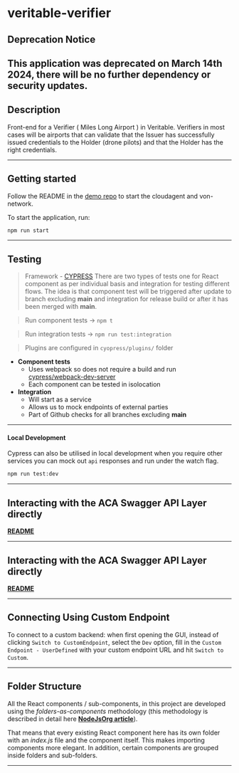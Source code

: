 # veritable-verifier

## Deprecation Notice
This application was deprecated on March 14th 2024, there will be no further dependency or security updates.
---

## Description

Front-end for a Verifier ( Miles Long Airport ) in Veritable. Verifiers in most cases will be airports that can validate that the Issuer has successfully issued credentials to the Holder (drone pilots) and that the Holder has the right credentials.

---

## Getting started

Follow the README in the [demo repo](https://github.com/digicatapult/veritable-poc) to start the cloudagent and von-network.

To start the application, run:

```sh
npm run start
```

---

## Testing

> Framework - [CYPRESS](https://docs.cypress.io/)
There are two types of tests one for React component as per individual basis and integration for testing different flows. The idea is that component test will be triggered after update to branch excluding **main** and integration for release build or after it has been merged with **main**.

> Run component tests -> `npm t`

> Run integration tests -> `npm run test:integration`

> Plugins are configured in `cyopress/plugins/` folder

- **Component tests**
  - Uses webpack so does not require a build and run [cypress/webpack-dev-server](https://npm.io/package/@cypress/webpack-dev-server)
  - Each component can be tested in isolocation
- **Integration**
  - Will start as a service
  - Allows us to mock endpoints of external parties
  - Part of Github checks for all branches excluding **main**

---

#### Local Development

Cypress can also be utilised in local development when you require other services you can mock out `api` responses and run under the watch flag.

```sh
npm run test:dev
```

---

## Interacting with the ACA Swagger API Layer directly

**[README](https://gist.github.com/andysign/145188bc361ea9dd7e44db1a5a8a282a)**

---

## Interacting with the ACA Swagger API Layer directly

**[README](https://gist.github.com/andysign/145188bc361ea9dd7e44db1a5a8a282a)**

---

## Connecting Using Custom Endpoint

To connect to a custom backend: when first opening the GUI, instead of clicking `Switch to CustomEndpoint`, select the `Dev` option, fill in the `Custom Endpoint - UserDefined` with your custom endpoint URL and hit `Switch to Custom`.

---

## Folder Structure

All the React components / sub-components, in this project are developed using the _folders-as-components_ methodology (this methodology is described in detail here **[NodeJsOrg article](https://nodejs.org/dist/latest-v7.x/docs/api/modules.html#modules_folders_as_modules)**).

That means that every existing React component here has its own folder with an _index.js_ file and the component itself. This makes importing components more elegant. In addition, certain components are grouped inside folders and sub-folders.

---
